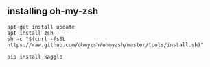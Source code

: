 ## installing oh-my-zsh

```
apt-get install update
apt install zsh
sh -c "$(curl -fsSL https://raw.github.com/ohmyzsh/ohmyzsh/master/tools/install.sh)"

pip install kaggle
```
